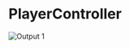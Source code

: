 # PlayerController
![Output 1](https://github.com/TanmayGames0/PlayerController/assets/135243819/40b1a838-9ed3-4038-b830-c14cd16b3ad5)
